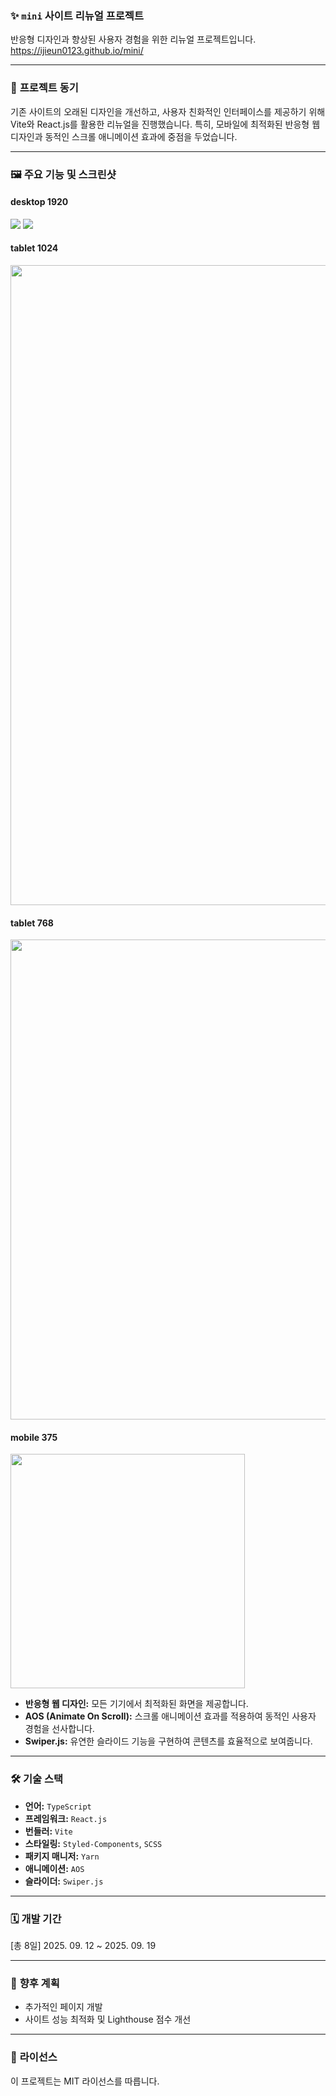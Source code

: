 ### ✨ **`mini` 사이트 리뉴얼 프로젝트**

반응형 디자인과 향상된 사용자 경험을 위한 리뉴얼 프로젝트입니다.<br/>
https://ijieun0123.github.io/mini/

---

### 🚀 **프로젝트 동기**

기존 사이트의 오래된 디자인을 개선하고, 사용자 친화적인 인터페이스를 제공하기 위해 Vite와 React.js를 활용한 리뉴얼을 진행했습니다. 특히, 모바일에 최적화된 반응형 웹 디자인과 동적인 스크롤 애니메이션 효과에 중점을 두었습니다.

---

### 🖼️ **주요 기능 및 스크린샷**

#### desktop 1920

<img src="public/img/mini_animation.gif">
<img src="public/img/mini_1440.png">

#### tablet 1024

<img src="public/img/mini_1024.png" width="1024">

#### tablet 768

<img src="public/img/mini_768.png" width="768">

#### mobile 375

<img src="public/img/mini_375.png" width="375">

<br/>

-   **반응형 웹 디자인:** 모든 기기에서 최적화된 화면을 제공합니다.
-   **AOS (Animate On Scroll):** 스크롤 애니메이션 효과를 적용하여 동적인 사용자 경험을 선사합니다.
-   **Swiper.js:** 유연한 슬라이드 기능을 구현하여 콘텐츠를 효율적으로 보여줍니다.

---

### 🛠️ **기술 스택**

-   **언어:** `TypeScript`
-   **프레임워크:** `React.js`
-   **번들러:** `Vite`
-   **스타일링:** `Styled-Components`, `SCSS`
-   **패키지 매니저:** `Yarn`
-   **애니메이션:** `AOS`
-   **슬라이더:** `Swiper.js`

---

### 🗓️ **개발 기간**

[총 8일] 2025. 09. 12 ~ 2025. 09. 19

---

### 📢 **향후 계획**

-   추가적인 페이지 개발
-   사이트 성능 최적화 및 Lighthouse 점수 개선

---

### 📄 **라이선스**

이 프로젝트는 MIT 라이선스를 따릅니다.
